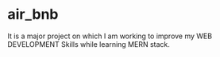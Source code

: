 # air_bnb
It is a major project on which I am working to improve my WEB DEVELOPMENT Skills while learning MERN stack. 
